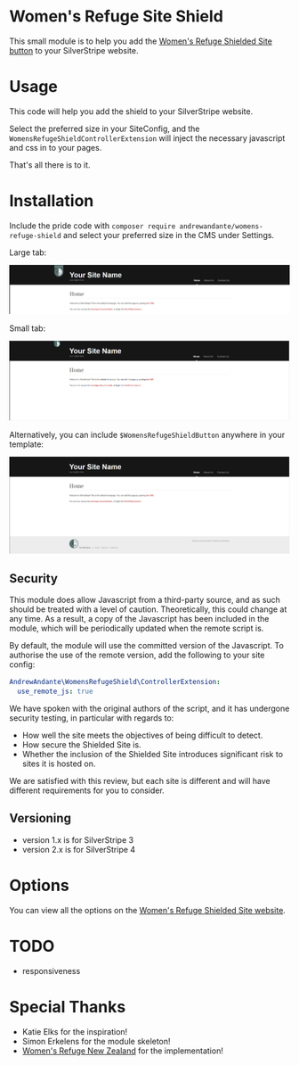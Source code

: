 # Women's Refuge Site Shield

This small module is to help you add the [Women's Refuge Shielded Site button](https://shielded.co.nz/) to your SilverStripe website.

# Usage

This code will help you add the shield to your SilverStripe website.

Select the preferred size in your SiteConfig, and the `WomensRefugeShieldControllerExtension` will inject the necessary javascript and css in to your pages.

That's all there is to it.

# Installation

Include the pride code with `composer require andrewandante/womens-refuge-shield` and select your preferred size in the CMS under Settings.

Large tab:

![Large tab](img/screenshots/large_tab.PNG?raw=true)

Small tab:

![Small tab](img/screenshots/small_tab.PNG?raw=true)

Alternatively, you can include `$WomensRefugeShieldButton` anywhere in your template:

![Button in the footer](img/screenshots/button_in_footer.PNG?raw=true)

## Security

This module does allow Javascript from a third-party source, and as such should be treated with a level of caution. Theoretically, this could change at any time. As a result, a copy of the Javascript has been included in the module, which will be periodically updated when the remote script is.

By default, the module will use the committed version of the Javascript. To authorise the use of the remote version, add the following to your site config:

```yaml
AndrewAndante\WomensRefugeShield\ControllerExtension:
  use_remote_js: true
```

We have spoken with the original authors of the script, and it has undergone security testing, in particular with regards to:

- How well the site meets the objectives of being difficult to detect.
- How secure the Shielded Site is.
- Whether the inclusion of the Shielded Site introduces significant risk to sites it is hosted on.

We are satisfied with this review, but each site is different and will have different requirements for you to consider.

## Versioning

- version 1.x is for SilverStripe 3
- version 2.x is for SilverStripe 4

# Options

You can view all the options on the [Women's Refuge Shielded Site website](https://shielded.co.nz/).

# TODO

 - responsiveness

# Special Thanks

- Katie Elks for the inspiration!
- Simon Erkelens for the module skeleton!
- [Women's Refuge New Zealand](https://shielded.co.nz/) for the implementation!
